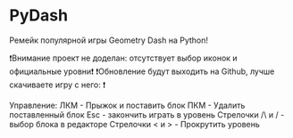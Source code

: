 # PyDash
Ремейк популярной игры Geometry Dash на Python!

❗Внимание проект не доделан: отсутствует выбор иконок и официальные уровни❗
❗Обновление будут выходить на Github, лучше скачиваете игру с него:  ❗

Управление:
    ЛКМ  -  Прыжок и поставить блок
    ПКМ  -  Удалить поставленный блок
    Esc  -  закончить играть в уровень
    Стрелочки /\ и \/  -  выбор блока в редакторе
    Стрелочки < и >  -  Прокрутить уровень
